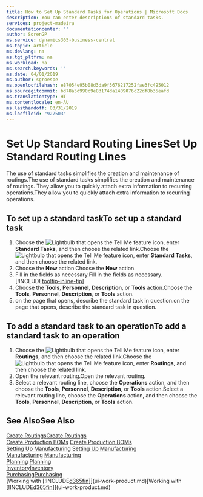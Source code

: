 ```yaml
---
title: How to Set Up Standard Tasks for Operations | Microsoft Docs
description: You can enter descriptions of standard tasks.
services: project-madeira
documentationcenter: ''
author: SorenGP
ms.service: dynamics365-business-central
ms.topic: article
ms.devlang: na
ms.tgt_pltfrm: na
ms.workload: na
ms.search.keywords: ''
ms.date: 04/01/2019
ms.author: sgroespe
ms.openlocfilehash: e87054e95b08d3da9f3676217252fae3fc495012
ms.sourcegitcommit: bd78a5d990c9e83174da1409076c22df8b35eafd
ms.translationtype: HT
ms.contentlocale: en-AU
ms.lasthandoff: 03/31/2019
ms.locfileid: "927503"
---
```

# <a name="set-up-standard-routing-lines"></a><span data-ttu-id="eb159-103">Set Up Standard Routing Lines</span><span class="sxs-lookup"><span data-stu-id="eb159-103">Set Up Standard Routing Lines</span></span>
<span data-ttu-id="eb159-104">The use of standard tasks simplifies the creation and maintenance of routings.</span><span class="sxs-lookup"><span data-stu-id="eb159-104">The use of standard tasks simplifies the creation and maintenance of routings.</span></span> <span data-ttu-id="eb159-105">They allow you to quickly attach extra information to recurring operations.</span><span class="sxs-lookup"><span data-stu-id="eb159-105">They allow you to quickly attach extra information to recurring operations.</span></span>

## <a name="to-set-up-a-standard-task"></a><span data-ttu-id="eb159-106">To set up a standard task</span><span class="sxs-lookup"><span data-stu-id="eb159-106">To set up a standard task</span></span>
1. <span data-ttu-id="eb159-107">Choose the ![Lightbulb that opens the Tell Me feature](media/ui-search/search_small.png "Tell me what you want to do") icon, enter **Standard Tasks**, and then choose the related link.</span><span class="sxs-lookup"><span data-stu-id="eb159-107">Choose the ![Lightbulb that opens the Tell Me feature](media/ui-search/search_small.png "Tell me what you want to do") icon, enter **Standard Tasks**, and then choose the related link.</span></span>
2. <span data-ttu-id="eb159-108">Choose the **New** action.</span><span class="sxs-lookup"><span data-stu-id="eb159-108">Choose the **New** action.</span></span>
3. <span data-ttu-id="eb159-109">Fill in the fields as necessary.</span><span class="sxs-lookup"><span data-stu-id="eb159-109">Fill in the fields as necessary.</span></span> [!INCLUDE[tooltip-inline-tip](includes/tooltip-inline-tip_md.md)]
4. <span data-ttu-id="eb159-110">Choose the **Tools**, **Personnel**, **Description**, or **Tools** action.</span><span class="sxs-lookup"><span data-stu-id="eb159-110">Choose the **Tools**, **Personnel**, **Description**, or **Tools** action.</span></span>
5. <span data-ttu-id="eb159-111">on the page that opens, describe the standard task in question.</span><span class="sxs-lookup"><span data-stu-id="eb159-111">on the page that opens, describe the standard task in question.</span></span>

## <a name="to-add-a-standard-task-to-an-operation"></a><span data-ttu-id="eb159-112">To add a standard task to an operation</span><span class="sxs-lookup"><span data-stu-id="eb159-112">To add a standard task to an operation</span></span>
1. <span data-ttu-id="eb159-113">Choose the ![Lightbulb that opens the Tell Me feature](media/ui-search/search_small.png "Tell me what you want to do") icon, enter **Routings**, and then choose the related link.</span><span class="sxs-lookup"><span data-stu-id="eb159-113">Choose the ![Lightbulb that opens the Tell Me feature](media/ui-search/search_small.png "Tell me what you want to do") icon, enter **Routings**, and then choose the related link.</span></span>
2. <span data-ttu-id="eb159-114">Open the relevant routing.</span><span class="sxs-lookup"><span data-stu-id="eb159-114">Open the relevant routing.</span></span>
3. <span data-ttu-id="eb159-115">Select a relevant routing line, choose the **Operations** action, and then choose the **Tools**, **Personnel**, **Description**, or **Tools** action.</span><span class="sxs-lookup"><span data-stu-id="eb159-115">Select a relevant routing line, choose the **Operations** action, and then choose the **Tools**, **Personnel**, **Description**, or **Tools** action.</span></span>

## <a name="see-also"></a><span data-ttu-id="eb159-116">See Also</span><span class="sxs-lookup"><span data-stu-id="eb159-116">See Also</span></span>  
[<span data-ttu-id="eb159-117">Create Routings</span><span class="sxs-lookup"><span data-stu-id="eb159-117">Create Routings</span></span>](production-how-to-create-routings.md)  
<span data-ttu-id="eb159-118">[Create Production BOMs](production-how-to-create-production-boms.md)   </span><span class="sxs-lookup"><span data-stu-id="eb159-118">[Create Production BOMs](production-how-to-create-production-boms.md)   </span></span>  
<span data-ttu-id="eb159-119">[Setting Up Manufacturing](production-configure-production-processes.md) </span><span class="sxs-lookup"><span data-stu-id="eb159-119">[Setting Up Manufacturing](production-configure-production-processes.md) </span></span>  
<span data-ttu-id="eb159-120">[Manufacturing](production-manage-manufacturing.md)  </span><span class="sxs-lookup"><span data-stu-id="eb159-120">[Manufacturing](production-manage-manufacturing.md)  </span></span>  
<span data-ttu-id="eb159-121">[Planning](production-planning.md) </span><span class="sxs-lookup"><span data-stu-id="eb159-121">[Planning](production-planning.md) </span></span>  
[<span data-ttu-id="eb159-122">Inventory</span><span class="sxs-lookup"><span data-stu-id="eb159-122">Inventory</span></span>](inventory-manage-inventory.md)  
[<span data-ttu-id="eb159-123">Purchasing</span><span class="sxs-lookup"><span data-stu-id="eb159-123">Purchasing</span></span>](purchasing-manage-purchasing.md)  
<span data-ttu-id="eb159-124">[Working with [!INCLUDE[d365fin](includes/d365fin_md.md)]](ui-work-product.md)</span><span class="sxs-lookup"><span data-stu-id="eb159-124">[Working with [!INCLUDE[d365fin](includes/d365fin_md.md)]](ui-work-product.md)</span></span>  
